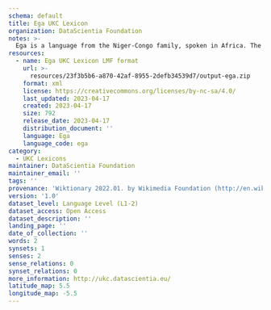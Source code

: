 ```yaml
---
schema: default
title: Ega UKC Lexicon
organization: DataScientia Foundation
notes: >-
  Ega is a language from the Niger-Congo family, spoken in Africa. The UKC Lexicon of Ega is represented as a lexico-semantic network. It consists of words, word senses, synsets, as well as sense-level and synset-level relationships.
resources:
  - name: Ega UKC Lexicon LMF format
    url: >-
      resources/23f3b5b6-a870-42af-8955-2defb34539d7/output-ega.zip
    format: xml
    license: https://creativecommons.org/licenses/by-nc-sa/4.0/
    last_updated: 2023-04-17
    created: 2023-04-17
    size: 792
    release_date: 2023-04-17
    distribution_document: ''
    language: Ega
    language_code: ega
category:
  - UKC Lexicons
maintainer: DataScientia Foundation
maintainer_email: ''
tags: ''
provenance: 'Wiktionary 2022.01. by Wikimedia Foundation (http://en.wiktionary.org); Princeton WordNet 2.1 by Princeton University (https://wordnet.princeton.edu)'
version: '1.0'
dataset_level: Language Level (L1-2)
dataset_access: Open Access
dataset_description: ''
landing_page: ''
date_of_collection: ''
words: 2
synsets: 1
senses: 2
sense_relations: 0
synset_relations: 0
more_information: http://ukc.datascientia.eu/
latitude_map: 5.5
longitude_map: -5.5
---
```

